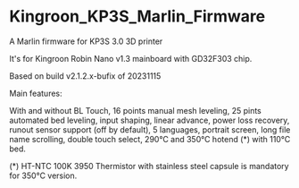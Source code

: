 # Kingroon_KP3S_Marlin_Firmware
A Marlin firmware for KP3S 3.0 3D printer

It's for Kingroon Robin Nano v1.3 mainboard with GD32F303 chip.

Based on build v2.1.2.x-bufix of 20231115

Main features:

With and without BL Touch,
16 points manual mesh leveling,
25 pints automated bed leveling,
input shaping,
linear advance,
power loss recovery,
runout sensor support (off by default),
5 languages,
portrait screen,
long file name scrolling,
double touch select,
290°C and 350°C hotend (*) with 110°C bed.

(*) HT-NTC 100K 3950 Thermistor with stainless steel capsule is mandatory for 350°C version.
